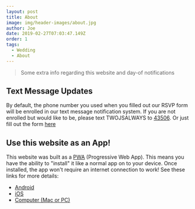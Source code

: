 ```yaml
---
layout: post
title: About
image: img/header-images/about.jpg
author: Joe
date: 2019-02-27T07:03:47.149Z
order: 1
tags: 
  - Wedding
  - About
---
```


> Some extra info regarding this website and day-of notifications 

## Text Message Updates

By default, the phone number you used when you filled out our RSVP form will be enrolled in our text message notification system. If you are not enrolled but would like to be, please text TWOJSALWAYS to <a href="tel:43506" target="_blank">43506</a>. Or just fill out the form <a href="https://app.txtsignal.io/w/ad2ab1aa" target="_blank"> here </a> 



## Use this website as an App!

This website was built as a <a href="https://en.wikipedia.org/wiki/Progressive_web_applications" target="_blank">PWA</a> (Progressive Web App). This means you have the ability to "install" it like a normal app on to your device. Once installed, the app won't require an internet connection to work! See these links for more details: 
- <a href="https://www.youtube.com/watch?v=mbkJqeNAbtY" target="_blank"> Android </a> 
- <a href="https://www.youtube.com/watch?v=5nlmv2i301U" target="_blank"> iOS </a>   
- <a href="https://www.howtogeek.com/fyi/how-to-install-progressive-web-apps-pwas-in-chrome/" target="_blank"> Computer (Mac or PC) </a>   
